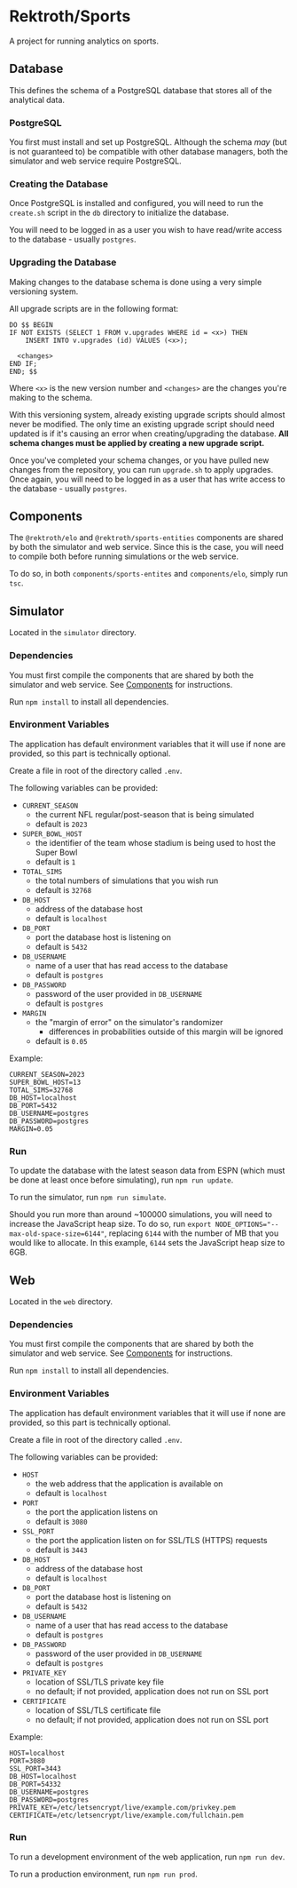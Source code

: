 # Rektroth/Sports

A project for running analytics on sports.

## Database

This defines the schema of a PostgreSQL database that stores all of the analytical data.

### PostgreSQL

You first must install and set up PostgreSQL. Although the schema *may* (but is not guaranteed to) be compatible with other database managers, both the simulator and web service require PostgreSQL.

### Creating the Database

Once PostgreSQL is installed and configured, you will need to run the `create.sh` script in the `db` directory to initialize the database.

You will need to be logged in as a user you wish to have read/write access to the database - usually `postgres`.

### Upgrading the Database

Making changes to the database schema is done using a very simple versioning system.

All upgrade scripts are in the following format:

```
DO $$ BEGIN
IF NOT EXISTS (SELECT 1 FROM v.upgrades WHERE id = <x>) THEN
	INSERT INTO v.upgrades (id) VALUES (<x>);

  <changes>
END IF;
END; $$
```

Where `<x>` is the new version number and `<changes>` are the changes you're making to the schema.

With this versioning system, already existing upgrade scripts should almost never be modified. The only time an existing upgrade script should need updated is if it's causing an error when creating/upgrading the database. **All schema changes must be applied by creating a new upgrade script.**

Once you've completed your schema changes, or you have pulled new changes from the repository, you can run `upgrade.sh` to apply upgrades. Once again, you will need to be logged in as a user that has write access to the database - usually `postgres`.

## Components

The `@rektroth/elo` and `@rektroth/sports-entities` components are shared by both the simulator and web service. Since this is the case, you will need to compile both before running simulations or the web service.

To do so, in both `components/sports-entites` and `components/elo`, simply run `tsc`.

## Simulator

Located in the `simulator` directory.

### Dependencies

You must first compile the components that are shared by both the simulator and web service. See [Components](#Components) for instructions.

Run `npm install` to install all dependencies.

### Environment Variables

The application has default environment variables that it will use if none are provided, so this part is technically optional.

Create a file in root of the directory called `.env`.

The following variables can be provided:

- `CURRENT_SEASON`
  - the current NFL regular/post-season that is being simulated
  - default is `2023`
- `SUPER_BOWL_HOST`
  - the identifier of the team whose stadium is being used to host the Super Bowl
  - default is `1`
- `TOTAL_SIMS`
  - the total numbers of simulations that you wish run
  - default is `32768`
- `DB_HOST`
  - address of the database host
  - default is `localhost`
- `DB_PORT`
  - port the database host is listening on
  - default is `5432`
- `DB_USERNAME`
  - name of a user that has read access to the database
  - default is `postgres`
- `DB_PASSWORD`
  - password of the user provided in `DB_USERNAME`
  - default is `postgres`
- `MARGIN`
  - the "margin of error" on the simulator's randomizer
    - differences in probabilities outside of this margin will be ignored
  - default is `0.05`

Example:

```
CURRENT_SEASON=2023
SUPER_BOWL_HOST=13
TOTAL_SIMS=32768
DB_HOST=localhost
DB_PORT=5432
DB_USERNAME=postgres
DB_PASSWORD=postgres
MARGIN=0.05
```

### Run

To update the database with the latest season data from ESPN (which must be done at least once before simulating), run `npm run update`.

To run the simulator, run `npm run simulate`.

Should you run more than around ~100000 simulations, you will need to increase the JavaScript heap size. To do so, run `export NODE_OPTIONS="--max-old-space-size=6144"`, replacing `6144` with the number of MB that you would like to allocate. In this example, `6144` sets the JavaScript heap size to 6GB.

## Web

Located in the `web` directory.

### Dependencies

You must first compile the components that are shared by both the simulator and web service. See [Components](#Components) for instructions.

Run `npm install` to install all dependencies.

### Environment Variables

The application has default environment variables that it will use if none are provided, so this part is technically optional.

Create a file in root of the directory called `.env`.

The following variables can be provided:

- `HOST`
  - the web address that the application is available on
  - default is `localhost`
- `PORT`
  - the port the application listens on
  - default is `3080`
- `SSL_PORT`
  - the port the application listen on for SSL/TLS (HTTPS) requests
  - default is `3443`
- `DB_HOST`
  - address of the database host
  - default is `localhost`
- `DB_PORT`
  - port the database host is listening on
  - default is `5432`
- `DB_USERNAME`
  - name of a user that has read access to the database
  - default is `postgres`
- `DB_PASSWORD`
  - password of the user provided in `DB_USERNAME`
  - default is `postgres`
- `PRIVATE_KEY`
  - location of SSL/TLS private key file
  - no default; if not provided, application does not run on SSL port
- `CERTIFICATE`
  - location of SSL/TLS certificate file
  - no default; if not provided, application does not run on SSL port

Example:

```
HOST=localhost
PORT=3080
SSL_PORT=3443
DB_HOST=localhost
DB_PORT=54332
DB_USERNAME=postgres
DB_PASSWORD=postgres
PRIVATE_KEY=/etc/letsencrypt/live/example.com/privkey.pem
CERTIFICATE=/etc/letsencrypt/live/example.com/fullchain.pem
```

### Run

To run a development environment of the web application, run `npm run dev`.

To run a production environment, run `npm run prod`.
